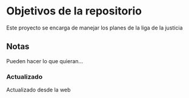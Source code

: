 # Objetivos de la repositorio

Este proyecto se encarga de manejar los planes de la liga de la justicia


## Notas
Pueden hacer lo que quieran...

### Actualizado
Actualizado desde la web
